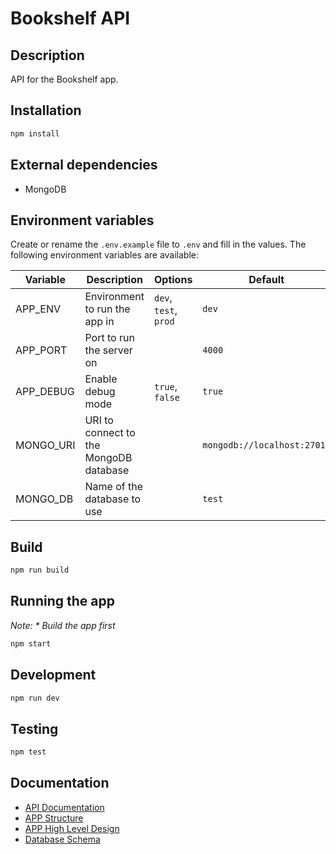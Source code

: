 # Bookshelf API

## Description

API for the Bookshelf app.

## Installation

```bash
npm install
```

## External dependencies

- MongoDB

## Environment variables

Create or rename the `.env.example` file to `.env` and fill in the values.
The following environment variables are available:

| Variable | Description | Options | Default |
| --- | --- | --- | --- |
| APP_ENV | Environment to run the app in | `dev`, `test`,  `prod` | `dev` |
| APP_PORT | Port to run the server on |  | `4000` |
| APP_DEBUG | Enable debug mode | `true`, `false` | `true` |
| MONGO_URI | URI to connect to the MongoDB database | | `mongodb://localhost:27017` |
| MONGO_DB | Name of the database to use | | `test` |

## Build

```bash
npm run build
```

## Running the app

_Note:_
_* Build the app first_

```bash
npm start
```

## Development

```bash
npm run dev
```

## Testing

```bash
npm test
```

## Documentation

- [API Documentation](./docs/API.md)
- [APP Structure](./docs/APP_STRUCTURE.md)
- [APP High Level Design](./docs/APP_HIGH_LEVEL_DESIGN.md)
- [Database Schema](./docs/DATABASE_SCHEMA.md)
